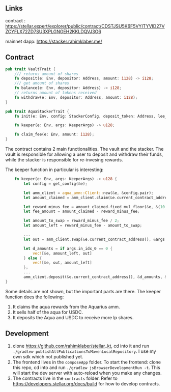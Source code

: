 ## Links
contract    : https://stellar.expert/explorer/public/contract/CDSTJSU5K6F5VYITYVID27VZCYFLX72ZD7SU3XPLGNGEH2KKLDQVJ3O6

mainnet dapp: https://stacker.rahimklaber.me/

## Contract



```rust
pub trait VaultTrait {
    /// returns amount of shares
    fn deposit(e: Env, depositor: Address, amount: i128) -> i128;
    /// get amount of shares
    fn balance(e: Env, depositor: Address) -> i128;
    // returns amount of tokens received
    fn withdraw(e: Env, depositor: Address, amount: i128);
}

pub trait AquaStackerTrait {
    fn init(e: Env, config: StackerConfig, deposit_token: Address, lee_way: i128);

    fn keeper(e: Env, args: KeeperArgs) -> u128;

    fn claim_fee(e: Env, amount: i128);
}
```

The contract contains 2 main functionalities. The vault and the stacker. The vault is responsible for allowing a user to deposit and withdraw their funds, while the stacker is responsible for re-invesing rewards.

The keeper function in particular is interesting:
```rust
    fn keeper(e: Env, args: KeeperArgs) -> u128 {
        let config = get_config(&e);

        let amm_client = aqua_amm::Client::new(&e, &config.pair);
        let amount_claimed = amm_client.claim(&e.current_contract_address()); <-- CLAIM REWARD

        let reward_minus_fee = amount_claimed.fixed_mul_floor(&e, &(10_000 - u128::from(config.fee_bps)), &10_000); <-- MAKE SURE TO TAKE VAULT FEE
        let fee_amount = amount_claimed - reward_minus_fee;

        let amount_to_swap = reward_minus_fee / 2;
        let amount_left = reward_minus_fee - amount_to_swap;

        ...
        let out = amm_client.swap(&e.current_contract_address(), &args.in_idx_0, &(1 - args.in_idx_0), &amount_to_swap, &args.out_amount_0); <-- SWAP HALF FOR USDC

        let d_amounts = if args.in_idx_0 == 0 {
            vec![&e, amount_left, out]
        } else {
            vec![&e, out, amount_left]
        };
        ...
        amm_client.deposit(&e.current_contract_address(), &d_amounts, &0).1 <-- DEPOSIT AQUA AND USDC TO GET MORE LP TOKENS
}
```

Some details are not shown, but the important parts are there.
The keeper function does the following:
1. It claims the aqua rewards from the Aquarius amm.
2. It sells half of the aqua for USDC.
3. It deposits the Aqua and USDC to receive more lp shares. 


## Development
1. clone https://github.com/rahimklaber/stellar_kt, cd into it and run `./gradlew publishAllPublicationsToMavenLocalRepository`. I use my own sdk which not published yet.
2. The frontend lives in the `composeApp` folder.  To start the frontend: clone this repo, cd into and run `./gradlew jsBrowserDevelopmentRun -t`. This will start the dev server with auto-reload when you make any changes.
3. The contracts live in the `contracts` folder. Refer to https://developers.stellar.org/docs/build for how to develop contracts.
